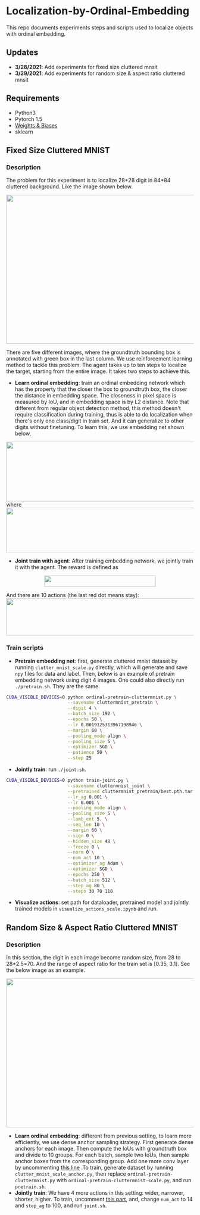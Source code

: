 # Localization-by-Ordinal-Embedding
This repo documents experiments steps and scripts used to localize objects with
ordinal embedding. 

## Updates
- __3/28/2021__: Add experiments for fixed size cluttered mnsit
- __3/29/2021__: Add experiments for random size & aspect ratio cluttered mnsit

## Requirements
- Python3
- Pytorch 1.5
- [Weights & Biases](https://www.wandb.com/)
- sklearn

## Fixed Size Cluttered MNIST
### Description
The problem for this experiment is to localize 28\*28 digit in 84\*84 cluttered 
background. Like the image shown below. 

<img src="https://github.com/litingfeng/Localization-by-Ordinal-Embedding/blob/main/images/example1.png" width="800" height="400">

There are five different images, where the groundtruth bounding box is annotated with green
box in the last column. We use reinforcement learning method to tackle this problem. The agent
takes up to ten steps to localize the target, starting from the entire image. It takes two steps
to achieve this.
- __Learn ordinal embedding__: train an ordinal embedding network which has the property that the closer the box to 
groundtruth box, the closer the distance in embedding space. The closeness in pixel space is measured by IoU, and in 
embedding space is by L2 distance. Note that different from regular object detection method, this 
method doesn't require classification during training, thus is able to do localization when there's only 
one class/digit in train set. And it can generalize to other digits without finetuning. To learn this, we use embedding net shown below,  
<img src="https://github.com/litingfeng/Localization-by-Ordinal-Embedding/blob/main/images/embedingnet.png" width="800" height="160">
where
<img src="https://github.com/litingfeng/Localization-by-Ordinal-Embedding/blob/main/images/note.png" width="800" height="120">

- __Joint train with agent__: After training embedding network, we jointly train it with the agent. 
 The reward is defined as 
 <p align="center">
   <img src="https://github.com/litingfeng/Localization-by-Ordinal-Embedding/blob/main/images/reward.png" width="300" height="30">
</p>
And there are 10 actions (the last red dot means stay):  
<img src="https://github.com/litingfeng/Localization-by-Ordinal-Embedding/blob/main/images/action.png" width="800" height="100">

### Train scripts
- __Pretrain embedding net__: first, generate cluttered mnist dataset by running `clutter_mnist_scale.py` directly, which will
generate and save `npy` files for data and label. Then, below is an example of pretrain embedding network using digit 4 images. One could
also directly run `./pretrain.sh`. They are the same.
```bash
CUDA_VISIBLE_DEVICES=0 python ordinal-pretrain-cluttermnist.py \
                       --savename cluttermnist_pretrain \
                       --digit 4 \
                       --batch_size 192 \
                       --epochs 50 \
                       --lr 0.0019125313967198946 \
                       --margin 60 \
                       --pooling_mode align \
                       --pooling_size 5 \
                       --optimizer SGD \
                       --patience 50 \
                       --step 25
```
- __Jointly train__: run `./joint.sh`.
```bash
CUDA_VISIBLE_DEVICES=0 python train-joint.py \
                       --savename cluttermnist_joint \
                       --pretrained cluttermnist_pretrain/best.pth.tar \
                       --lr_ag 0.001 \
                       --lr 0.001 \
                       --pooling_mode align \
                       --pooling_size 5 \
                       --lamb_ent 5. \
                       --seq_len 10 \
                       --margin 60 \
                       --sign 0 \
                       --hidden_size 48 \
                       --freeze 0 \
                       --norm 0 \
                       --num_act 10 \
                       --optimizer_ag Adam \
                       --optimizer SGD \
                       --epochs 250 \
                       --batch_size 512 \
                       --step_ag 80 \
                       --steps 30 70 110
```
- __Visualize actions__: set path for dataloader, pretrained model and jointly trained models in 
`visualize_actions_scale.ipynb` and run.

## Random Size & Aspect Ratio Cluttered MNIST
### Description
In this section, the digit in each image become random size, from 28 to 28\*2.5=70. 
And the range of aspect ratio for the train set is [0.35, 3.1]. See the below image 
as an example.

<img src="https://github.com/litingfeng/Localization-by-Ordinal-Embedding/blob/main/images/example2.png" width="800" height="400">

- __Learn ordinal embedding__: different from previous setting, to learn more efficiently, we use dense anchor
sampling strategy. First generate dense anchors for each image. Then compute the IoUs with 
groundtruth box and divide to 10 groups. For each batch, sample two IoUs, then sample anchor boxes from the 
corresponding group. Add one more conv layer by uncommenting [this line](https://github.com/litingfeng/Localization-by-Ordinal-Embedding/blob/beddf3d64134e7ce2e7f73bdec5bce4ce4d2aa8f/models/mnist_scale_model.py#L28)
.To train, generate dataset by running `clutter_mnist_scale_anchor.py`, then replace `ordinal-pretrain-cluttermnist.py` with `ordinal-pretrain-cluttermnist-scale.py`, and
run `pretrain.sh`.
- __Jointly train__: We have 4 more actions in this setting: wider, narrower, shorter, higher. 
To train, uncomment [this part](https://github.com/litingfeng/Localization-by-Ordinal-Embedding/blob/3d2962dca71519a02476e14122956dc71b9de774/datasets/clutter_mnist_scale_rl.py#L44), 
and, change `num_act` to 14 and `step_ag` to 100, and run `joint.sh`.  


                